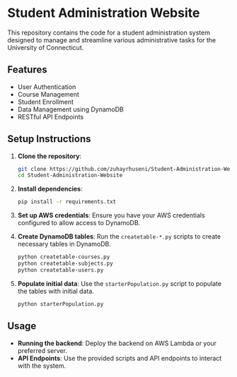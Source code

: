 # Student Administration Website

This repository contains the code for a student administration system designed to manage and streamline various administrative tasks for the University of Connecticut.

## Features
- User Authentication
- Course Management
- Student Enrollment
- Data Management using DynamoDB
- RESTful API Endpoints

## Setup Instructions

1. **Clone the repository**:
   ```bash
   git clone https://github.com/zuhayrhuseni/Student-Administration-Website.git
   cd Student-Administration-Website
2. **Install dependencies**:
   ```bash
   pip install -r requirements.txt
3. **Set up AWS credentials**:
   Ensure you have your AWS credentials configured to allow access to DynamoDB.
   
4. **Create DynamoDB tables**:
   Run the `createtable-*.py` scripts to create necessary tables in DynamoDB.
   ```bash
   python createtable-courses.py
   python createtable-subjects.py
   python createtable-users.py
   
5. **Populate initial data**:
   Use the `starterPopulation.py` script to populate the tables with initial data.
   ```bash
   python starterPopulation.py

## Usage

- **Running the backend**:
  Deploy the backend on AWS Lambda or your preferred server.
- **API Endpoints**:
  Use the provided scripts and API endpoints to interact with the system.
